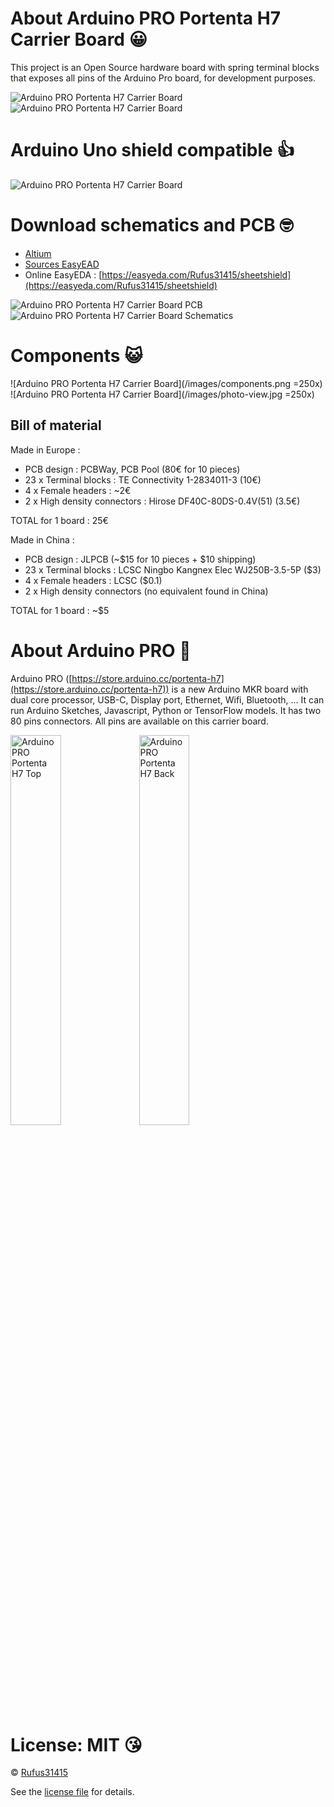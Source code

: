 

# About Arduino PRO Portenta H7 Carrier Board 😀
This project is an Open Source hardware board with spring terminal blocks that exposes all pins of the Arduino Pro board, for development purposes.

![Arduino PRO Portenta H7 Carrier Board](/images/photo-view-with-board.jpg)
![Arduino PRO Portenta H7 Carrier Board](/images/photo-view-with-board.png)

# Arduino Uno shield compatible 👍

![Arduino PRO Portenta H7 Carrier Board](/images/photo-view-with-board-and-shield.png)

# Download schematics and PCB 🤓
- [Altium](/Altium)
- [Sources EasyEAD](/EasyEAD)
- Online EasyEDA : [https://easyeda.com/Rufus31415/sheetshield](https://easyeda.com/Rufus31415/sheetshield)

![Arduino PRO Portenta H7 Carrier Board PCB](/images/pcb.png)
![Arduino PRO Portenta H7 Carrier Board Schematics](/images/schematics.svg)


# Components 😺
![Arduino PRO Portenta H7 Carrier Board](/images/components.png =250x)
![Arduino PRO Portenta H7 Carrier Board](/images/photo-view.jpg =250x)
## Bill of material
Made in Europe :
- PCB design : PCBWay, PCB Pool (80€ for 10 pieces)
- 23 x Terminal blocks : TE Connectivity 1-2834011-3 (10€)
- 4 x Female headers : ~2€
- 2 x High density connectors : Hirose DF40C-80DS-0.4V(51) (3.5€)

TOTAL for 1 board : 25€


Made in China :
- PCB design : JLPCB (~$15 for 10 pieces + $10 shipping)
- 23 x Terminal blocks : LCSC	Ningbo Kangnex Elec WJ250B-3.5-5P ($3)
- 4 x Female headers : LCSC ($0.1)
- 2 x High density connectors (no equivalent found in China)

TOTAL for 1 board : ~$5

# About Arduino PRO 🌈
Arduino PRO ([https://store.arduino.cc/portenta-h7](https://store.arduino.cc/portenta-h7)) is a new Arduino MKR board with dual core processor, USB-C, Display port, Ethernet, Wifi, Bluetooth, ... It can run Arduino Sketches, Javascript, Python or TensorFlow models.
It has two 80 pins connectors. All pins are available on this carrier board.

<img src="/images/portenta-h7-top.jpg" alt="Arduino PRO Portenta H7 Top" width="40%"/>
<img src="/images/portenta-h7-back.jpg" alt="Arduino PRO Portenta H7 Back" width="40%"/>


# License: MIT 😘

© [Rufus31415](https://rufus31415.github.io)

See the [license file](/LICENSE.md) for details.

